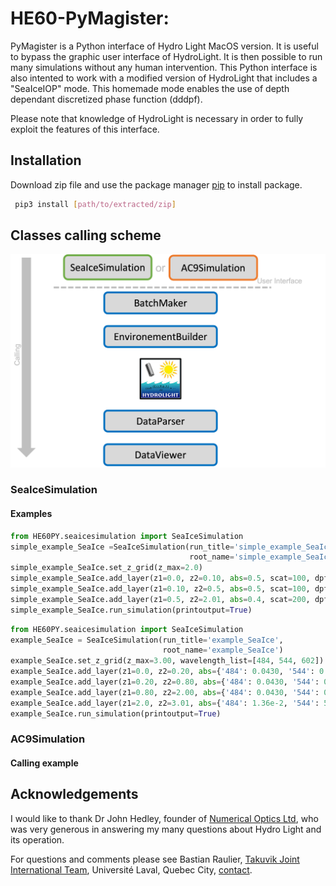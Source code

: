 # HE60-PyMagister:

PyMagister is a Python interface of Hydro Light MacOS version. It is useful to bypass the graphic user interface of 
HydroLight. It is then possible to run many simulations without any human intervention. This Python interface
is also intented to work with a modified version of HydroLight that includes a "SeaIceIOP" mode. This homemade mode
enables the use of depth dependant discretized phase function (dddpf). 


Please note that knowledge of
HydroLight is necessary in order to fully exploit the features of this interface.

## Installation

Download zip file and use the package manager [pip](https://pip.pypa.io/en/stable/) to install package.
```bash
 pip3 install [path/to/extracted/zip]
```
## Classes calling scheme
![image info](./ressources/pymagister_scheme.png)
### SeaIceSimulation
#### Examples
```python
from HE60PY.seaicesimulation import SeaIceSimulation
simple_example_SeaIce =SeaIceSimulation(run_title='simple_example_SeaIce', 
                                        root_name='simple_example_SeaIce')
simple_example_SeaIce.set_z_grid(z_max=2.0)
simple_example_SeaIce.add_layer(z1=0.0, z2=0.10, abs=0.5, scat=100, dpf='dpf_OTHG_0_98.txt')
simple_example_SeaIce.add_layer(z1=0.10, z2=0.5, abs=0.5, scat=100, dpf='dpf_OTHG_0_98.txt')
simple_example_SeaIce.add_layer(z1=0.5, z2=2.01, abs=0.4, scat=200, dpf='dpf_OTHG_0_98.txt')
simple_example_SeaIce.run_simulation(printoutput=True)
```

```python
from HE60PY.seaicesimulation import SeaIceSimulation
example_SeaIce = SeaIceSimulation(run_title='example_SeaIce', 
                                  root_name='example_SeaIce')
example_SeaIce.set_z_grid(z_max=3.00, wavelength_list=[484, 544, 602])
example_SeaIce.add_layer(z1=0.0, z2=0.20, abs={'484': 0.0430, '544': 0.0683, '602': 0.12}, scat=2277, dpf='dpf_OTHG_0_95.txt')
example_SeaIce.add_layer(z1=0.20, z2=0.80, abs={'484': 0.0430, '544': 0.0683, '602': 0.12}, scat=303, dpf='dpf_OTHG_0_98.txt')
example_SeaIce.add_layer(z1=0.80, z2=2.00, abs={'484': 0.0430, '544': 0.0683, '602': 0.12}, scat=79, dpf='dpf_OTHG_0_98.txt')
example_SeaIce.add_layer(z1=2.0, z2=3.01, abs={'484': 1.36e-2, '544': 5.11e-2, '602': 2.224e-1}, scat=0.1, dpf='dpf_OTHG_0_98.txt')
example_SeaIce.run_simulation(printoutput=True)
```

### AC9Simulation
#### Calling example


## Acknowledgements
I would like to thank Dr John Hedley, founder of [Numerical Optics Ltd](https://www.numopt.com/index.html), who was very generous in answering my many questions about Hydro Light and its operation. 

For questions and comments please see Bastian Raulier, [Takuvik Joint International Team](http://www.takuvik.ulaval.ca/), Université Laval, Quebec City, [contact](mailto:bastian.raulier.1@ulaval.ca). 
